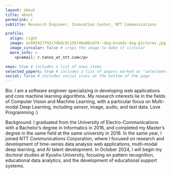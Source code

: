 ```yaml
---
layout: about
title: about
permalink: /
subtitle: Research Engineer, Innovation Center, NTT Communications

profile:
  align: right
  image: ec091917f92c7dbdc9c155f48a08cd74--dog-breeds-dog-pictures.jpg
  image_circular: false # crops the image to make it circular
  more_info: >
    <p>email: r.tanno_at_ntt.com</p>

news: true # includes a list of news items
selected_papers: true # includes a list of papers marked as "selected={true}"
social: false # includes social icons at the bottom of the page
---
```


Bio: I am a software engineer specializing in developing web applications and core machine learning algorithms. My research interests lie in the fields of Computer Vision and Machine Learning, with a particular focus on Multi-modal Deep Learning, including sensor, image, audio, and text data. Love Programming :)

Background: I graduated from the University of Electro-Communications with a Bachelor’s degree in Informatics in 2016, and completed my Master’s degree in the same field at the same university in 2018. In the same year, I joined NTT Communications Corporation, where I focused on research and development of time-series data analysis web applications, multi-modal deep learning, and AI talent development. In October 2024, I will begin my doctoral studies at Kyushu University, focusing on pattern recognition, educational data analytics, and the development of educational support systems.